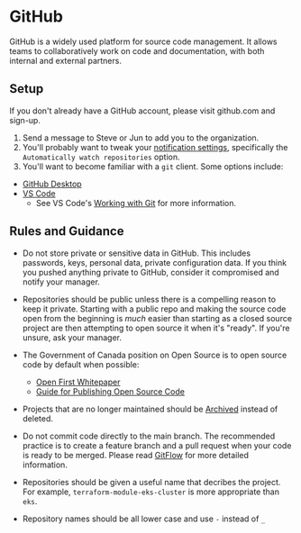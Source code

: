 # GitHub
GitHub is a widely used platform for source code management. It allows teams to collaboratively work on code and documentation, with both internal and external partners.

## Setup

If you don't already have a GitHub account, please visit github.com and sign-up. 

1. Send a message to Steve or Jun to add you to the organization.
2. You'll probably want to tweak your [notification settings](https://github.com/settings/notifications), specifically the `Automatically watch repositories` option.  
3. You'll want to become familiar with a `git` client.  Some options include:

* [GitHub Desktop](https://desktop.github.com/)
* [VS Code](https://code.visualstudio.com/) 
  * See VS Code's [Working with Git](https://code.visualstudio.com/docs/editor/versioncontrol) for more information.



## Rules and Guidance

* Do not store private or sensitive data in GitHub. This includes passwords, keys, personal data, private configuration data.  If you think you pushed anything private to GitHub,
consider it compromised and notify your manager.

* Repositories should be public unless there is a compelling reason to keep it private.  Starting with a public repo and making the source code open from the beginning is _much_ easier than starting as a closed source project are then attempting to open source it when it's "ready".  If you're unsure, ask your manager.

* The Government of Canada position on Open Source is to open source code by default when possible: 
   - [Open First Whitepaper](https://github.com/canada-ca/Open_First_Whitepaper/blob/master/en/4_Open_Source_Software_Contribution.md) 
   - [Guide for Publishing Open Source Code](https://www.canada.ca/en/government/system/digital-government/digital-government-innovations/open-source-software/guide-for-publishing-open-source-code.html)

* Projects that are no longer maintained should be [Archived](https://docs.github.com/en/free-pro-team@latest/github/creating-cloning-and-archiving-repositories/archiving-repositories) instead of deleted. 

* Do not commit code directly to the main branch. The recommended practice is to create a feature branch and a pull request when your code is ready to be merged.  Please read [GitFlow](https://guides.github.com/introduction/flow/) for more detailed information.

* Repositories should be given a useful name that decribes the project. For example, `terraform-module-eks-cluster` is more appropriate than `eks`.  

* Repository names should be all lower case and use `-` instead of `_`


